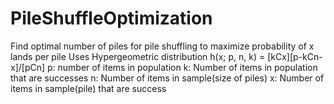 # PileShuffleOptimization
Find optimal number of piles for pile shuffling to maximize probability of x lands per pile
Uses Hypergeometric distribution h(x; p, n, k) = [kCx][p-kCn-x]/[pCn]
p: number of items in population
k: Number of items in population that are successes
n: Number of items in sample(size of piles)
x: Number of items in sample(pile) that are success
